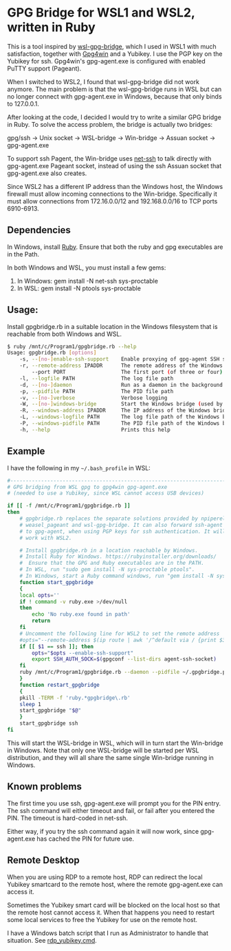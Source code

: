 # GPG Bridge for WSL1 and WSL2, written in Ruby

This is a tool inspired by
[wsl-gpg-bridge](https://github.com/Riebart/wsl-gpg-bridge), which I used
in WSL1 with much satisfaction, together with
[Gpg4win](https://gpg4win.org/) and a Yubikey. I use the PGP key on the
Yubikey for ssh. Gpg4win's gpg-agent.exe is configured with enabled PuTTY
support (Pageant).

When I switched to WSL2, I found that wsl-gpg-bridge did not work anymore.
The main problem is that the wsl-gpg-bridge runs in WSL but can no longer
connect with gpg-agent.exe in Windows, because that only binds to
127.0.0.1.

After looking at the code, I decided I would try to write a similar GPG
bridge in Ruby. To solve the access problem, the bridge is actually two
bridges:

gpg/ssh -> Unix socket -> WSL-bridge -> Win-bridge -> Assuan socket -> gpg-agent.exe

To support ssh Pagent, the Win-bridge uses
[net-ssh](https://github.com/net-ssh/net-ssh) to talk directly with
gpg-agent.exe Pageant socket, instead of using the ssh Assuan socket that
gpg-agent.exe also creates.

Since WSL2 has a different IP address than the Windows host, the Windows
firewall must allow incoming connections to the Win-bridge. Specifically it
must allow connections from 172.16.0.0/12 and 192.168.0.0/16 to TCP ports
6910-6913.

## Dependencies

In Windows, install [Ruby](https://rubyinstaller.org/downloads/). Ensure
that both the ruby and gpg executables are in the Path.

In both Windows and WSL, you must install a few gems:

1. In Windows: gem install -N net-ssh sys-proctable
2. In WSL: gem install -N ptools sys-proctable

## Usage:

Install gpgbridge.rb in a suitable location in the Windows filesystem that
is reachable from both Windows and WSL.

```bash
$ ruby /mnt/c/Program1/gpgbridge.rb --help
Usage: gpgbridge.rb [options]
    -s, --[no-]enable-ssh-support    Enable proxying of gpg-agent SSH sockets
    -r, --remote-address IPADDR      The remote address of the Windows bridge component. Needed for WSL2. [127.0.0.1]
        --port PORT                  The first port (of three or four) to use for proxying sockets
    -l, --logfile PATH               The log file path
    -d, --[no-]daemon                Run as a daemon in the background
    -p, --pidfile PATH               The PID file path
    -v, --[no-]verbose               Verbose logging
    -W, --[no-]windows-bridge        Start the Windows bridge (used by the WSL bridge))
    -R, --windows-address IPADDR     The IP address of the Windows bridge. [0.0.0.0]
    -L, --windows-logfile PATH       The log file path of the Windows bridge
    -P, --windows-pidfile PATH       The PID file path of the Windows bridge
    -h, --help                       Prints this help
```

## Example

I have the following in my `~/.bash_profile` in WSL:

```bash
#--------------------------------------------------------------------------
# GPG bridging from WSL gpg to gpg4win gpg-agent.exe
# (needed to use a Yubikey, since WSL cannot access USB devices)

if [[ -f /mnt/c/Program1/gpgbridge.rb ]]
then
    # gpgbridge.rb replaces the separate solutions provided by npiperelay,
    # weasel_pageant and wsl-gpg-bridge. It can also forward ssh-agent requests
    # to gpg-agent, when using PGP keys for ssh authentication. It will also
    # work with WSL2.

    # Install gpgbridge.rb in a location reachable by Windows.
    # Install Ruby for Windows. https://rubyinstaller.org/downloads/
    #  Ensure that the GPG and Ruby executables are in the PATH.
    # In WSL, run "sudo gem install -N sys-proctable ptools".
    # In Windows, start a Ruby command windows, run "gem install -N sys-proctable net-ssh".
    function start_gpgbridge
    {
	local opts=''
	if ! command -v ruby.exe >/dev/null
	then
	    echo 'No ruby.exe found in path'
	    return
	fi
	# Uncomment the following line for WSL2 to set the remote address
	#opts="--remote-address $(ip route | awk '/^default via / {print $3}')"
	if [[ $1 == ssh ]]; then
	    opts="$opts --enable-ssh-support"
	    export SSH_AUTH_SOCK=$(gpgconf --list-dirs agent-ssh-socket)
	fi
	ruby /mnt/c/Program1/gpgbridge.rb --daemon --pidfile ~/.gpgbridge.pid --logfile ~/.gpgbridge.log --verbose --windows-logfile 'C:\Program1\gpgbridge.log' --windows-pidfile 'C:\Program1\gpgbridge.pid' $opts
    }
    function restart_gpgbridge
    {
	pkill -TERM -f 'ruby.*gpgbridge\.rb'
	sleep 1
	start_gpgbridge "$@"
    }
    start_gpgbridge ssh
fi
```

This will start the WSL-bridge in WSL, which will in turn start the
Win-bridge in Windows. Note that only one WSL-bridge will be started per
WSL distribution, and they will all share the same single Win-bridge
running in Windows.

## Known problems

The first time you use ssh, gpg-agent.exe will prompt you for the PIN
entry. The ssh command will either timeout and fail, or fail after you
entered the PIN. The timeout is hard-coded in net-ssh.

Either way, if you try the ssh command again it will now work, since
gpg-agent.exe has cached the PIN for future use.

## Remote Desktop

When you are using RDP to a remote host, RDP can redirect the local Yubikey
smartcard to the remote host, where the remote gpg-agent.exe can access it.

Sometimes the Yubikey smart card will be blocked on the local host so that
the remote host cannot access it. When that happens you need to restart
some local services to free the Yubikey for use on the remote host.

I have a Windows batch script that I run as Administrator to handle that
situation. See [rdp_yubikey.cmd](rdp_yubikey.cmd).

